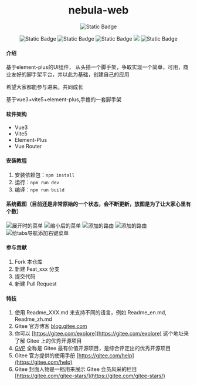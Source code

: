 
# <div align=center>nebula-web</div>

<div align=center>

  ![Static Badge](https://img.shields.io/badge/v0.0.1-white?style=flat&logo=nebula&label=nebula&color=%23FF0000)

  ![Static Badge](https://img.shields.io/badge/v20.11.1-white?style=flat&logoColor=%23339933&label=nodejs&color=%23339933)
  ![Static Badge](https://img.shields.io/badge/v10.5.0-white?style=flat&logo=npm&label=npm&color=%23CB3837)
  ![Static Badge](https://img.shields.io/badge/v3.4.21-white?style=flat&label=vue&color=%234FC08D)
  ![](https://img.shields.io/badge/v5.0.8-white?style=flat&logo=vue&label=vue%2Fcli&labelColor=%234FC08D)
  ![Static Badge](https://img.shields.io/badge/v5.2.4-white?style=flat&logo=vite&label=vite&color=%23646CFF)
</div>

#### 介绍
基于element-plus的UI组件， 从头搭一个脚手架，争取实现一个简单，可用，商业友好的脚手架平台，并以此为基础，创建自己的应用

希望大家都能参与进来。共同成长

基于vue3+vite5+element-plus,手撸的一套脚手架

#### 软件架构
* Vue3
* Vite5
* Element-Plus
* Vue Router

#### 安装教程

1.  安装依赖包：`npm install`
2.  运行：`npm run dev`
3.  编译：`npm run build`

#### 系统截图（目前还是非常原始的一个状态，会不断更新，放图是为了让大家心里有个数）
![展开时的菜单](https://gitee.com/kushu001/pic-go-images/raw/master/images/20240327154001.png)
![缩小后的菜单](https://gitee.com/kushu001/pic-go-images/raw/master/images/20240327154025.png)
![添加的路由](https://gitee.com/kushu001/pic-go-images/raw/master/images/20240328104431.png)
![添加的路由](https://gitee.com/kushu001/pic-go-images/raw/master/images/20240328104501.png)
![给tabs导航添加右键菜单](https://gitee.com/kushu001/pic-go-images/raw/master/images/20240401124418.png)
#### 参与贡献

1.  Fork 本仓库
2.  新建 Feat_xxx 分支
3.  提交代码
4.  新建 Pull Request


#### 特技

1.  使用 Readme\_XXX.md 来支持不同的语言，例如 Readme\_en.md, Readme\_zh.md
2.  Gitee 官方博客 [blog.gitee.com](https://blog.gitee.com)
3.  你可以 [https://gitee.com/explore](https://gitee.com/explore) 这个地址来了解 Gitee 上的优秀开源项目
4.  [GVP](https://gitee.com/gvp) 全称是 Gitee 最有价值开源项目，是综合评定出的优秀开源项目
5.  Gitee 官方提供的使用手册 [https://gitee.com/help](https://gitee.com/help)
6.  Gitee 封面人物是一档用来展示 Gitee 会员风采的栏目 [https://gitee.com/gitee-stars/](https://gitee.com/gitee-stars/)
